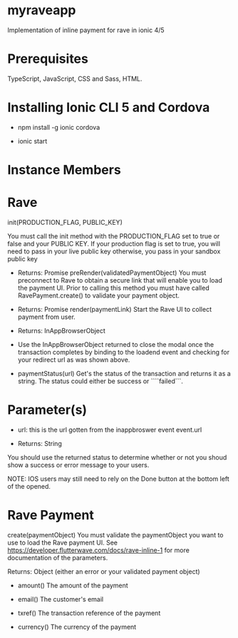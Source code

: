# myraveapp
Implementation of inline payment for rave in ionic 4/5

# Prerequisites

TypeScript,
JavaScript,
CSS and Sass,
HTML.

# Installing Ionic CLI 5 and Cordova
- npm install -g ionic cordova

- ionic start


# Instance Members
# Rave
init(PRODUCTION_FLAG, PUBLIC_KEY)

You must call the init method with the PRODUCTION_FLAG set to true or false and your PUBLIC KEY. If your production flag is set to true, you will need to pass in your live public key otherwise, you pass in your sandbox public key

- Returns: Promise
preRender(validatedPaymentObject) You must preconnect to Rave to obtain a secure link that will enable you to load the payment UI. Prior to calling this method you must have called RavePayment.create() to validate your payment object.

- Returns: Promise
render(paymentLink) Start the Rave UI to collect payment from user.

- Returns: InAppBrowserObject
- Use the InAppBrowserObject returned to close the modal once the transaction completes by binding to the loadend event and checking for your redirect url as was shown above.

- paymentStatus(url) Get's the status of the transaction and returns it as a string. The status could either be success or ````failed```.

# Parameter(s)

- url: this is the url gotten from the inappbroswer event event.url

- Returns: String

You should use the returned status to determine whether or not you shoud show a success or error message to your users.

NOTE: IOS users may still need to rely on the Done button at the bottom left of the opened.

# Rave Payment
create(paymentObject) You must validate the paymentObject you want to use to load the Rave payment UI. See https://developer.flutterwave.com/docs/rave-inline-1 for more documentation of the parameters.

Returns: Object (either an error or your validated payment object)
- amount() The amount of the payment

- email() The customer's email

- txref() The transaction reference of the payment

- currency() The currency of the payment
